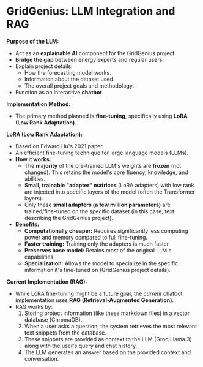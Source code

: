 # GridGenius: LLM Integration and RAG

**Purpose of the LLM:**
*   Act as an **explainable AI** component for the GridGenius project.
*   **Bridge the gap** between energy experts and regular users.
*   Explain project details:
    *   How the forecasting model works.
    *   Information about the dataset used.
    *   The overall project goals and methodology.
*   Function as an interactive **chatbot**.

**Implementation Method:**
*   The primary method planned is **fine-tuning**, specifically using **LoRA (Low Rank Adaptation)**.

**LoRA (Low Rank Adaptation):**
*   Based on Edward Hu's 2021 paper.
*   An efficient fine-tuning technique for large language models (LLMs).
*   **How it works:**
    *   The **majority** of the pre-trained LLM's weights are **frozen** (not changed). This retains the model's core fluency, knowledge, and abilities.
    *   **Small, trainable "adapter" matrices** (LoRA adapters) with low rank are injected into specific layers of the model (often the Transformer layers).
    *   Only these **small adapters (a few million parameters)** are trained/fine-tuned on the specific dataset (in this case, text describing the GridGenius project).
*   **Benefits:**
    *   **Computationally cheaper:** Requires significantly less computing power and memory compared to full fine-tuning.
    *   **Faster training:** Training only the adapters is much faster.
    *   **Preserves base model:** Retains most of the original LLM's capabilities.
    *   **Specialization:** Allows the model to specialize in the specific information it's fine-tuned on (GridGenius project details).

**Current Implementation (RAG):**
*   While LoRA fine-tuning might be a future goal, the *current* chatbot implementation uses **RAG (Retrieval-Augmented Generation)**.
*   RAG works by:
    1.  Storing project information (like these markdown files) in a vector database (ChromaDB).
    2.  When a user asks a question, the system retrieves the most relevant text snippets from the database.
    3.  These snippets are provided as context to the LLM (Groq Llama 3) along with the user's query and chat history.
    4.  The LLM generates an answer based on the provided context and conversation.